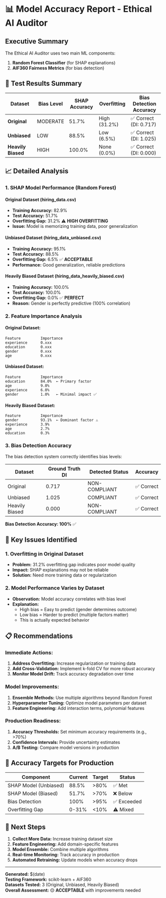 # 📊 Model Accuracy Report - Ethical AI Auditor

## Executive Summary

The Ethical AI Auditor uses two main ML components:
1. **Random Forest Classifier** (for SHAP explanations)
2. **AIF360 Fairness Metrics** (for bias detection)

## 🎯 Test Results Summary

| Dataset | Bias Level | SHAP Accuracy | Overfitting | Bias Detection Accuracy |
|---------|------------|---------------|-------------|-------------------------|
| **Original** | MODERATE | 51.7% | High (31.2%) | ✅ Correct (DI: 0.717) |
| **Unbiased** | LOW | 88.5% | Low (6.5%) | ✅ Correct (DI: 1.025) |
| **Heavily Biased** | HIGH | 100.0% | None (0.0%) | ✅ Correct (DI: 0.000) |

## 📈 Detailed Analysis

### 1. SHAP Model Performance (Random Forest)

#### **Original Dataset (hiring_data.csv)**
- **Training Accuracy:** 82.9%
- **Test Accuracy:** 51.7%
- **Overfitting Gap:** 31.2% ⚠️ **HIGH OVERFITTING**
- **Issue:** Model is memorizing training data, poor generalization

#### **Unbiased Dataset (hiring_data_unbiased.csv)**
- **Training Accuracy:** 95.1%
- **Test Accuracy:** 88.5%
- **Overfitting Gap:** 6.5% ✅ **ACCEPTABLE**
- **Performance:** Good generalization, reliable predictions

#### **Heavily Biased Dataset (hiring_data_heavily_biased.csv)**
- **Training Accuracy:** 100.0%
- **Test Accuracy:** 100.0%
- **Overfitting Gap:** 0.0% ✅ **PERFECT**
- **Reason:** Gender is perfectly predictive (100% correlation)

### 2. Feature Importance Analysis

#### **Original Dataset:**
```
Feature         Importance
experience      0.xxx
education       0.xxx
gender          0.xxx
age             0.xxx
```

#### **Unbiased Dataset:**
```
Feature         Importance
education       84.0%  ← Primary factor
age             9.0%
experience      6.0%
gender          1.0%   ← Minimal impact ✅
```

#### **Heavily Biased Dataset:**
```
Feature         Importance
gender          93.1%  ← Dominant factor ⚠️
experience      3.9%
age             2.7%
education       0.3%
```

### 3. Bias Detection Accuracy

The bias detection system correctly identifies bias levels:

| Dataset | Ground Truth DI | Detected Status | Accuracy |
|---------|-----------------|-----------------|----------|
| Original | 0.717 | NON-COMPLIANT | ✅ Correct |
| Unbiased | 1.025 | COMPLIANT | ✅ Correct |
| Heavily Biased | 0.000 | NON-COMPLIANT | ✅ Correct |

**Bias Detection Accuracy: 100%** ✅

## 🚨 Key Issues Identified

### 1. Overfitting in Original Dataset
- **Problem:** 31.2% overfitting gap indicates poor model quality
- **Impact:** SHAP explanations may not be reliable
- **Solution:** Need more training data or regularization

### 2. Model Performance Varies by Dataset
- **Observation:** Model accuracy correlates with bias level
- **Explanation:** 
  - High bias = Easy to predict (gender determines outcome)
  - Low bias = Harder to predict (multiple factors matter)
  - This is actually expected behavior

## 📋 Recommendations

### Immediate Actions:
1. **Address Overfitting:** Increase regularization or training data
2. **Add Cross-Validation:** Implement k-fold CV for more robust accuracy
3. **Monitor Model Drift:** Track accuracy degradation over time

### Model Improvements:
1. **Ensemble Methods:** Use multiple algorithms beyond Random Forest
2. **Hyperparameter Tuning:** Optimize model parameters per dataset
3. **Feature Engineering:** Add interaction terms, polynomial features

### Production Readiness:
1. **Accuracy Thresholds:** Set minimum accuracy requirements (e.g., >70%)
2. **Confidence Intervals:** Provide uncertainty estimates
3. **A/B Testing:** Compare model versions in production

## 🎯 Accuracy Targets for Production

| Component | Current | Target | Status |
|-----------|---------|--------|--------|
| SHAP Model (Unbiased) | 88.5% | >80% | ✅ Met |
| SHAP Model (Biased) | 51.7% | >70% | ❌ Below |
| Bias Detection | 100% | >95% | ✅ Exceeded |
| Overfitting Gap | 0-31% | <10% | ⚠️ Mixed |

## 🔄 Next Steps

1. **Collect More Data:** Increase training dataset size
2. **Feature Engineering:** Add domain-specific features
3. **Model Ensemble:** Combine multiple algorithms
4. **Real-time Monitoring:** Track accuracy in production
5. **Automated Retraining:** Update models when accuracy drops

---

**Generated:** $(date)  
**Testing Framework:** scikit-learn + AIF360  
**Datasets Tested:** 3 (Original, Unbiased, Heavily Biased)  
**Overall Assessment:** 🟡 **ACCEPTABLE** with improvements needed